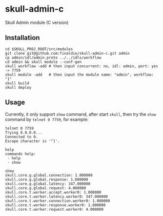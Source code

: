 skull-admin-c
=============

Skull Admin module (C version)

## Installation
```
cd $SKULL_PROJ_ROOT/src/modules
git clone git@github.com:finaldie/skull-admin-c.git admin
cp admin/idl/admin.proto ../../idls/workflow
cd admin && skull module --conf-gen
skull workflow -add # then input concurrent: no, idl: admin, port: yes -> 7759
skull module -add   # then input the module name: "admin", workflow: "1"
skull build
skull deploy
```

## Usage
Currently, it only support `show` command, after start `skull`,
then try the `show` command by `telnet 0 7759`, for example:
```
telnet 0 7759
Trying 0.0.0.0...
Connected to 0.
Escape character is '^]'.

help
commands help:
 - help
 - show

show
skull.core.g.global.connection: 1.000000
skull.core.g.global.response: 1.000000
skull.core.g.global.latency: 347.000000
skull.core.g.global.request: 4.000000
skull.core.t.worker.accept.worker0: 1.000000
skull.core.t.worker.latency.worker0: 347.000000
skull.core.t.worker.connection.worker0: 1.000000
skull.core.t.worker.response.worker0: 1.000000
skull.core.t.worker.request.worker0: 4.000000
```
